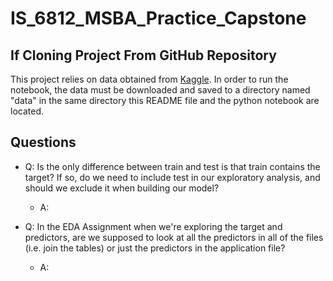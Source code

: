 # IS_6812_MSBA_Practice_Capstone

## If Cloning Project From GitHub Repository

This project relies on data obtained from [Kaggle](https://www.kaggle.com/competitions/home-credit-default-risk/data). In order to run the notebook, the data must be downloaded and saved to a directory named "data" in the same directory this README file and the python notebook are located.
 
## Questions

- Q: Is the only difference between train and test is that train contains the target? If so, do we need to include test in our exploratory analysis, and should we exclude it when building our model?
    - A:

- Q: In the EDA Assignment when we're exploring the target and predictors, are we supposed to look at all the predictors in all of the files (i.e. join the tables) or just the predictors in the application file?
    - A:
